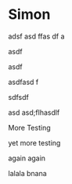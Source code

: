 # Simon

adsf
asd
ffas
df
a


asdf



asdf

asdfasd
f

sdfsdf

asd
asd;flhasdlf


More Testing

yet more testing

again again

lalala
bnana
